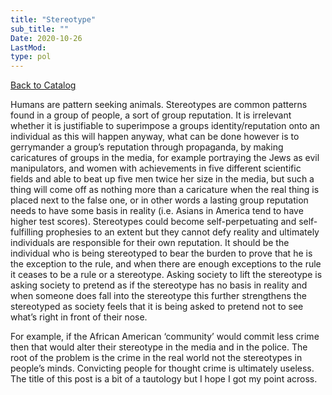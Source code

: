```yaml
---
title: "Stereotype"
sub_title: ""
Date: 2020-10-26
LastMod:
type: pol
---
```


[Back to Catalog](https://otaking.xyz/index.html)

Humans are pattern seeking animals. Stereotypes are common patterns found in a group of people, a sort of group reputation. It is irrelevant whether it is justifiable to superimpose a groups identity/reputation onto an individual as this will happen anyway, what can be done however is to gerrymander a group’s reputation through propaganda, by making caricatures of groups in the media, for example portraying the Jews as evil manipulators, and women with achievements in five different scientific fields and able to beat up five men twice her size in the media, but such a thing will come off as nothing more than a caricature when the real thing is placed next to the false one, or in other words a lasting group reputation needs to have some basis in reality (i.e. Asians in America tend to have higher test scores). Stereotypes could become self-perpetuating and self-fulfilling prophesies to an extent but they cannot defy reality and ultimately individuals are responsible for their own reputation. It should be the individual who is being stereotyped to bear the burden to prove that he is the exception to the rule, and when there are enough exceptions to the rule it ceases to be a rule or a stereotype. Asking society to lift the stereotype is asking society to pretend as if the stereotype has no basis in reality and when someone does fall into the stereotype this further strengthens the stereotyped as society feels that it is being asked to pretend not to see what’s right in front of their nose.

For example, if the African American ‘community’ would commit less crime then that would alter their stereotype in the media and in the police. The root of the problem is the crime in the real world not the stereotypes in people’s minds. Convicting people for thought crime is ultimately useless. The title of this post is a bit of a tautology but I hope I got my point across.
